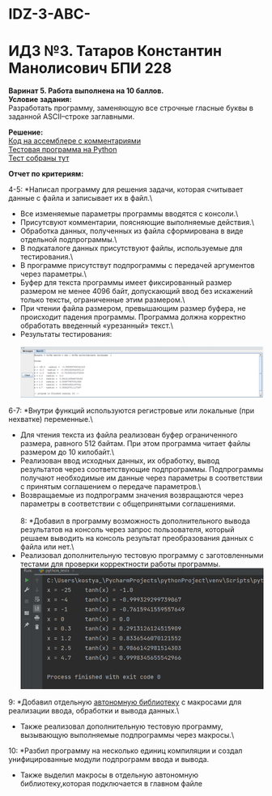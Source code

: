 # IDZ-3-ABC-
# ИДЗ №3. Татаров Константин Манолисович БПИ 228
**Варинат 5. Работа выполнена на 10 баллов.\
Условие задания:**\
Разработать программу, заменяющую все строчные гласные буквы
в заданной ASCII–строке заглавными.

**Решение:**\
[Код на ассемблере с комментариями](https://github.com/kkkkkostya/IDZ2_ABC/tree/d8a7f76d2475c282c07c3d0477f39f4ccc9361a3/Assembler%20code)\
[Тестовая программа на Python](https://github.com/kkkkkostya/IDZ2_ABC/blob/dc3924cffe01536f5709c521da26135d72d3b7cf/python_tests.py)\
[Тест собраны тут](https://github.com/kkkkkostya/IDZ2_ABC/tree/aca2ecf9cbaa613ef26a774db299f27ed4a10e32/tests)

**Отчет по критериям:**

4-5: 
*Написал программу для решения задачи, которая считывает данные с файла и записывает их в файл.\
* Все изменяемые параметры программы вводятся с консоли.\
* Присутсвуют комментарии, поясняющие выполняемые действия.\
* Обработка данных, полученных из файла сформирована в виде отдельной подпрограммы.\
* В подкаталоге данных присутствуют файлы, используемые для тестирования.\
* В программе присутствут подпрограммы с передачей аргументов через параметры.\
* Буфер для текста программы имеет фиксированный размер размером не менее 4096 байт, допускающий ввод без искажений только тексты, ограниченные этим размером.\
* При чтении файла размером, превышающим размер буфера, не происходит падения программы. Программа должна корректно обработать введенный «урезанный» текст.\
* Результаты тестирования:\
\
![Результаты тестирования:](https://github.com/kkkkkostya/IDZ2_ABC/blob/aca2ecf9cbaa613ef26a774db299f27ed4a10e32/tests/res_tests.png)

6-7: 
*Внутри функций используются регистровые или локальные (при нехватке) переменные.\
* Для чтения текста из файла реализован буфер ограниченного размера, равного 512 байтам. При этом программа читает файлы размером до 10 килобайт.\
* Реализован ввод исходных данных, их обработку, вывод результатов через соответствующие подпрограммы. Подпрограммы получают необходимые им данные через параметры в соответствии с принятым соглашением о передаче параметров.\
* Возвращаемые из подпрограмм значения возвращаются через параметры в соответствии с общепринятыми соглашениями.\
\
8: 
*Добавил в программу возможность дополнительного вывода результатов на консоль через запрос пользователя, который решаем выводить на консоль результат преобразования данных с файла или нет.\
* Реализовал дополнительную тестовую программу с заготовленными тестами для проверки корректности работы программы.
\
![Результаты тестирования:](https://github.com/kkkkkostya/IDZ2_ABC/blob/aca2ecf9cbaa613ef26a774db299f27ed4a10e32/tests/res_python_tests.png)

9: 
*Добавил отдельную [автономную библиотеку](https://github.com/kkkkkostya/IDZ2_ABC/blob/aca2ecf9cbaa613ef26a774db299f27ed4a10e32/Assembler%20code/macrlib.asm) с макросами для реализации ввода, обработки и вывода данных.\
* Также реализовал дополнительную тестовую программу, вызывающую выполняемые подпрограммы через макросы.\

10: 
*Разбил программу на несколько единиц компиляции и создал унифицированные модули подпрограмм ввода и вывода. 
* Также выделил макросы в отдельную автономную библиотеку,которая подключается в главном файле
